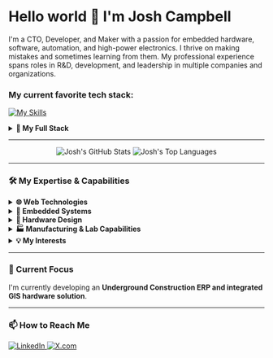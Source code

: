 # Hello world 👋 I'm Josh Campbell

I'm a CTO, Developer, and Maker with a passion for embedded hardware, software, automation, and high-power electronics. I thrive on making mistakes and sometimes learning from them. My professional experience spans roles in R&D, development, and leadership in multiple companies and organizations.

### My current favorite tech stack:

[![My Skills](https://go-skill-icons.vercel.app/api/icons?i=cloudflare,supabase,svelte,tailwind,shadcn&titles=true)]()


<details>
<summary><b>🥞 My Full Stack</b></summary>
  <ul>
    <a href="https://skillicons.dev">
      <img src="https://skillicons.dev/icons?i=cloudflare,supabase,aws,vercel,svelte,nextjs,laravel,angular,react,androidstudio,swift,rust,cpp,cs,c,cmake,java,js,ts,php,html,tailwind,css,bash,py,processing,postgres,sqlite,mysql,mongodb,redis,appwrite,graphql,ros,matlab,git,github,docker,postman,regex,arduino,raspberrypi,grafana,md,vscode,sublime,apple,linux,debian,kali,nginx,nodejs,pnpm,ai,pytorch&titles=true" />
    </a>
  </ul>
</details>

---

<p align="center">
  <img src="https://github-readme-stats-ruddy-nine-14.vercel.app/api?username=ThingEngineer&count_private=true&show_icons=true&theme=radical" alt="Josh's GitHub Stats" />
  <img src="https://github-readme-stats-ruddy-nine-14.vercel.app/api/top-langs/?username=ThingEngineer&count_private=true&layout=compact&theme=radical" alt="Josh's Top Languages" />
</p>

---

### 🛠️ My Expertise & Capabilities

<details>
<summary><b>🌐 Web Technologies</b></summary>
  <ul>
    <li><b>Platforms/BaaS:</b> Cloudflare, AWS, Supabase, Vercel</li>
    <li><b>Frameworks:</b> SvelteKit, Next.JS, Laravel, React, Acgular</li>
    <li><b>Languages:</b>TS/JS, PHP, HTML5, CSS, Tailwind, Swift</li>
    <li><b>Databases:</b> PostGIS, SQLite, MySQL/MariaDB, MongoDB, Redis</li>
    <li><b>IDEs:</b> VS Code, X Code, Android Studio, Sublime</li>
    <li><em>And Many More...</em></li>
  </ul>
</details>

<details>
<summary><b>🔌 Embedded Systems</b></summary>
  <ul>
    <li><b>Frameworks:</b> ESP-IDF, PlatformIO, FreeRTOS, ROS, Nordic nRF, ...</li>
    <li><b>Languages:</b> C/C++, Rust, Python, Assembly, Bash</li>
    <li><b>Tools:</b> JTAG/SWD, Flash, OTA</li>
  </ul>
</details>

<details>
<summary><b>🔩 Hardware Design</b></summary>
  <ul>
    <li><b>Languages:</b> VHDL</li>
    <li><b>Simulation:</b> SPICE, MATLAB/Simulink</li>
    <li><b>CAD Tools:</b> KiCad, Autodesk EAGLE, Fusion 360</li>
  </ul>
</details>

<details>
<summary><b>🏭 Manufacturing & Lab Capabilities</b></summary>
  <ul>
    <li><b>Subtractive:</b> CNC Milling, Plasma Cutting, Laser Cutting</li>
    <li><b>Additive:</b> 3D Printing</li>
    <li><b>Electronics:</b> 2-Layer PCB Fab</li>
    <li><b>Analysis:</b> 60FPS Thermal Analysis</li>
    <li><b>Materials:</b> Small batch metallurgy (Induction heating)</li>
    <li><b>Specialized:</b> High Vacuum, MOCVD/PVD</li>
    <li><b>RF Testing:</b> RF Design, Testing and Analysis</li>
    <li><b>Lab Equipment:</b> Full Analogue/Digital/RF Lab</li>
  </ul>
</details>

<details>
<summary><b>💡 My Interests</b></summary>
  <ul>
    <li>Hardware & Software</li>
    <li>Automation & GIS</li>
    <li>High Power Electronics</li>
    <li>Internet of Things (IoT)</li>
  </ul>
</details>

---

### 🚀 Current Focus

I'm currently developing an **Underground Construction ERP and integrated GIS hardware solution**.

---

### 📫 How to Reach Me

<p align="left">
  <a href="https://www.linkedin.com/in/thingengineer/" target="_blank">
    <img src="https://img.shields.io/badge/LinkedIn-0077B5?style=for-the-badge&logo=linkedin&logoColor=white" alt="LinkedIn"/>
  </a>
  <a href="https://x.com/ThingEngineer" target="_blank">
    <img src="https://img.shields.io/badge/X.COM-000000?style=for-the-badge&logo=x&logoColor=white" alt="X.com"/>
  </a>
</p>
